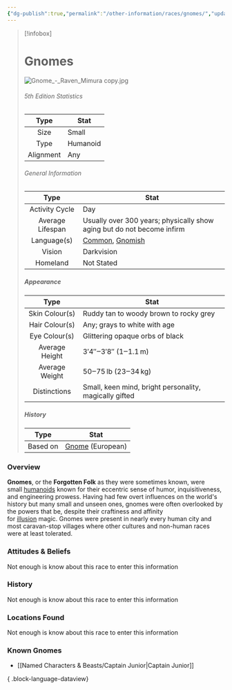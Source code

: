 ```yaml
---
{"dg-publish":true,"permalink":"/other-information/races/gnomes/","updated":"2025-05-27T13:44:22.688+01:00"}
---
```



 >[!infobox]
> 
> #  Gnomes
> ![Gnome_-_Raven_Mimura copy.jpg](/img/user/Admin/Attachments/Gnome_-_Raven_Mimura%20copy.jpg)
> ###### 5th Edition Statistics
> 
>  Type | Stat |
> :----: | --- |
>  Size | Small |
>  Type | Humanoid |
>  Alignment | Any |
>  
> ###### General Information
> Type | Stat |
>  :----: | --- |
>  Activity Cycle | Day |
>  Average Lifespan | Usually over 300 years; physically show aging but do not become infirm |
>  Language(s) | [Common](https://forgottenrealms.fandom.com/wiki/Common "Common"), [Gnomish](https://forgottenrealms.fandom.com/wiki/Gnomish "Gnomish") |
>  Vision | Darkvision |
>  Homeland | Not Stated |
>
>##### Appearance
> Type | Stat |
>  :----: | --- |
>  Skin Colour(s) | Ruddy tan to woody brown to rocky grey |
>  Hair Colour(s) | Any; grays to white with age |
>  Eye Colour(s) | Glittering opaque orbs of black |
>  Average Height | 3′4″‒3′8″ (1‒1.1 m) |
>  Average Weight | 50‒75 lb (23‒34 kg) |
>  Distinctions | Small, keen mind, bright personality, magically gifted |
>
>##### History
>Type | Stat |
>  :----: | --- |
>  Based on | [Gnome](https://en.wikipedia.org/wiki/en:Gnome "wikipedia:en:Gnome") (European) |

### Overview
**Gnomes**, or the **Forgotten Folk** as they were sometimes known, were small [humanoids](https://forgottenrealms.fandom.com/wiki/Humanoid "Humanoid") known for their eccentric sense of humor, inquisitiveness, and engineering prowess. Having had few overt influences on the world's history but many small and unseen ones, gnomes were often overlooked by the powers that be, despite their craftiness and affinity for [illusion](https://forgottenrealms.fandom.com/wiki/Illusion "Illusion") magic. Gnomes were present in nearly every human city and most caravan-stop villages where other cultures and non-human races were at least tolerated.

### Attitudes & Beliefs
Not enough is know about this race to enter this information

### History
Not enough is know about this race to enter this information

### Locations Found
Not enough is know about this race to enter this information

### Known Gnomes
- [[Named Characters & Beasts/Captain Junior\|Captain Junior]]

{ .block-language-dataview}